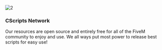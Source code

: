 ![2](https://user-images.githubusercontent.com/55330408/217888571-c47285ac-d420-4afe-85a3-0c73b338e676.png)
### CScripts Network
Our resources are open source and entirely free for all of the FiveM community to enjoy and use. We all ways put most power to release best scripts for easy use!


